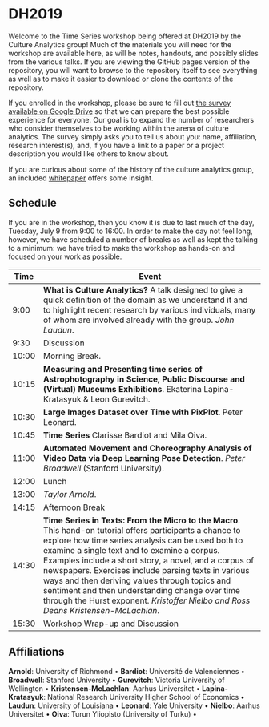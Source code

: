 # DH2019

Welcome to the Time Series workshop being offered at DH2019 by the Culture Analytics group! Much of the materials you will need for the workshop are available here, as will be notes, handouts, and possibly slides from the various talks. If you are viewing the GitHub pages version of the repository, you will want to browse to the repository itself to see everything as well as to make it easier to download or clone the contents of the repository.

If you enrolled in the workshop, please be sure to fill out [the survey available on Google Drive](https://docs.google.com/spreadsheets/d/1rTunq5f-cTTvmd8tHf6Gny3g2AZAHSwKDrR-eXV4n9o/edit#gid=0) so that we can prepare the best possible experience for everyone. Our goal is to expand the number of researchers who consider themselves to be working within the arena of culture analytics. The survey simply asks you to tell us about you: name, affiliation, research interest(s), and, if you have a link to a paper or a project description you would like others to know about.

If you are curious about some of the history of the culture analytics group, an included [whitepaper](WhitePaper.md) offers some insight. 

## Schedule

If you are in the workshop, then you know it is due to last much of the day, Tuesday, July 9 from 9:00 to 16:00. In order to make the day not feel long, however, we have scheduled a number of breaks as well as kept the talking to a minimum: we have tried to make the workshop as hands-on and focused on your work as possible.

| Time    | Event |
| ------- |-------|
|  9:00 | **What is Culture Analytics?**  A talk designed to give a quick definition of the domain as we understand it and to highlight recent research by various individuals, many of whom are involved already with the group. *John Laudun*. |
|  9:30 | Discussion |
| 10:00 | Morning Break.   |
| 10:15 |  **Measuring and Presenting time series of Astrophotography in Science, Public Discourse and (Virtual) Museums Exhibitions**.  Ekaterina Lapina-Kratasyuk & Leon Gurevitch. |
| 10:30 | **Large Images Dataset over Time with PixPlot**. Peter Leonard. |
| 10:45 |  **Time Series** Clarisse Bardiot and Mila Oiva.  |
| 11:00 | **Automated Movement and Choreography Analysis of Video Data via Deep Learning Pose Detection**. *Peter Broadwell* (Stanford University).
| 12:00 | Lunch |
| 13:00 | *Taylor Arnold*. |
| 14:15 | Afternoon Break  |
| 14:30 | **Time Series in Texts: From the Micro to the Macro**. This hand-on tutorial offers participants a chance to explore how time series analysis can be used both to examine a single text and to examine a corpus. Examples include a short story, a novel, and a corpus of newspapers. Exercises include parsing texts in various ways and then deriving values through topics and sentiment and then understanding change over time through the Hurst exponent. *Kristoffer Nielbo and Ross Deans Kristensen-McLachlan*. |
| 15:30 | Workshop Wrap-up and Discussion  |

## Affiliations

**Arnold**: University of Richmond • 
**Bardiot**: Université de Valenciennes • 
**Broadwell**: Stanford University • 
**Gurevitch**: Victoria University of Wellington • 
**Kristensen-McLachlan**: Aarhus Universitet • 
**Lapina-Kratasyuk**: National Research University Higher School of Economics • 
**Laudun**: University of Louisiana • 
**Leonard**: Yale University • 
**Nielbo**: Aarhus Universitet • 
**Oiva**: Turun Yliopisto (University of Turku) • 
